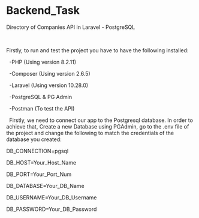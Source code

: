 # Backend_Task
Directory of Companies API in Laravel - PostgreSQL

&nbsp;&nbsp;

Firstly, to run and test the project you have to have the following installed: 

&nbsp;
-PHP (Using version 8.2.11)

&nbsp;
-Composer (Using version 2.6.5)

&nbsp;
-Laravel (Using version 10.28.0)

&nbsp;
-PostgreSQL & PG Admin 

&nbsp;
-Postman (To test the API)

&nbsp;
Firstly, we need to connect our app to the Postgresql database. In order to achieve that, Create a new Database using PGAdmin, go to the .env file of the project and change the following to match the credentials 
of the database you created:
&nbsp;

DB_CONNECTION=pgsql
&nbsp;

DB_HOST=Your_Host_Name
&nbsp;

DB_PORT=Your_Port_Num
&nbsp;

DB_DATABASE=Your_DB_Name
&nbsp;

DB_USERNAME=Your_DB_Username
&nbsp;

DB_PASSWORD=Your_DB_Password


